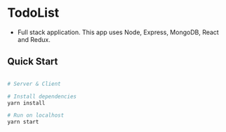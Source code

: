 # TodoList 

- Full stack application. This app uses Node, Express, MongoDB, React and Redux.

## Quick Start

```bash

# Server & Client

# Install dependencies
yarn install

# Run on localhost
yarn start

```
